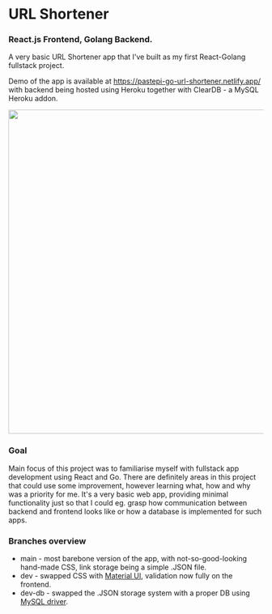 # URL Shortener
### React.js Frontend, Golang Backend.
A very basic URL Shortener app that I've built as my first React-Golang fullstack project.

Demo of the app is available at https://pastepi-go-url-shortener.netlify.app/ with backend being hosted using Heroku together with ClearDB - a MySQL Heroku addon.
<p align="center">
<img src="https://i.imgur.com/tOTHFU3.gif" width="640" />
</p>

### Goal
Main focus of this project was to familiarise myself with fullstack app development using React and Go. There are definitely areas in this project that could use some improvement,
however learning what, how and why was a priority for me. It's a very basic web app, providing minimal functionality just so that I could eg. grasp how communication between
backend and frontend looks like or how a database is implemented for such apps.

### Branches overview

* main - most barebone version of the app, with not-so-good-looking hand-made CSS, link storage being a simple .JSON file.
* dev - swapped CSS with [Material UI](https://mui.com/), validation now fully on the frontend.
* dev-db - swapped the .JSON storage system with a proper DB using [MySQL driver](https://github.com/go-sql-driver/mysql).

